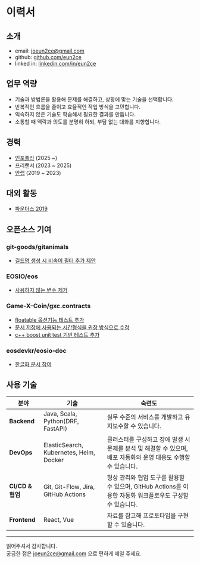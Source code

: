 # 이력서

## 소개

* email: joeun2ce@gmail.com
* github: [github.com/eun2ce](https://github.com/eun2ce)
* linked in: [linkedin.com/in/eun2ce](https://www.linkedin.com/in/eun2ce)

## 업무 역량

* 기술과 방법론을 활용해 문제를 해결하고, 상황에 맞는 기술을 선택합니다.
* 반복적인 흐름을 줄이고 효율적인 작업 방식을 고민합니다.
* 익숙하지 않은 기술도 학습해서 필요한 결과를 만듭니다.
* 소통할 때 맥락과 의도를 분명히 하되, 부담 없는 대화를 지향합니다.

## 경력

* [인포플라](https://www.infofla.com/) (2025 ~)
* 프리랜서 (2023 ~ 2025)
* [안랩](https://www.ahnlab.com/) (2019 ~ 2023)

## 대외 활동

* [파운더스 2019](https://www.decenter.kr/NewsView/1VGLKLN4T2/GZ02)

## 오픈소스 기여

### git-goods/gitanimals

* [길드명 생성 시 비속어 필터 추가 제안](https://github.com/git-goods/gitanimals/pull/262)

### EOSIO/eos

* [사용하지 않는 변수 제거](https://github.com/EOSIO/eos/pull/6934)

### Game-X-Coin/gxc.contracts

* [floatable 옵션기능 테스트 추가](https://github.com/Game-X-Coin/gxc.contracts/pull/12)
* [문서 저장에 사용되는 시간형식을 권장 방식으로 수정](https://github.com/Game-X-Coin/gxc.contracts/pull/19)
* [c++ boost unit test 기반 테스트 추가](https://github.com/Game-X-Coin/gxc.contracts/pull/14)

### eosdevkr/eosio-doc

* [한글화 문서 참여](https://github.com/eosdevkr/eosio-doc/pull/22)

## 사용 기술

| 분야             | 기술                                      | 숙련도                                                                 |
|----------------|-----------------------------------------|---------------------------------------------------------------------|
| **Backend**    | Java, Scala, Python(DRF, FastAPI)       | 실무 수준의 서비스를 개발하고 유지보수할 수 있습니다.                                      |
| **DevOps**     | ElasticSearch, Kubernetes, Helm, Docker | 클러스터를 구성하고 장애 발생 시 문제를 분석 및 해결할 수 있으며, 배포 자동화와 운영 대응도 수행할 수 있습니다.   |
| **CI/CD & 협업** | Git, Git-Flow, Jira, GitHub Actions     | 형상 관리와 협업 도구를 활용할 수 있으며, GitHub Actions를 이용한 자동화 워크플로우도 구성할 수 있습니다. |
| **Frontend**   | React, Vue                              | 자료를 참고해 프로토타입을 구현할 수 있습니다.                                          |

---

읽어주셔서 감사합니다.  
궁금한 점은 joeun2ce@gmail.com 으로 편하게 메일 주세요.
